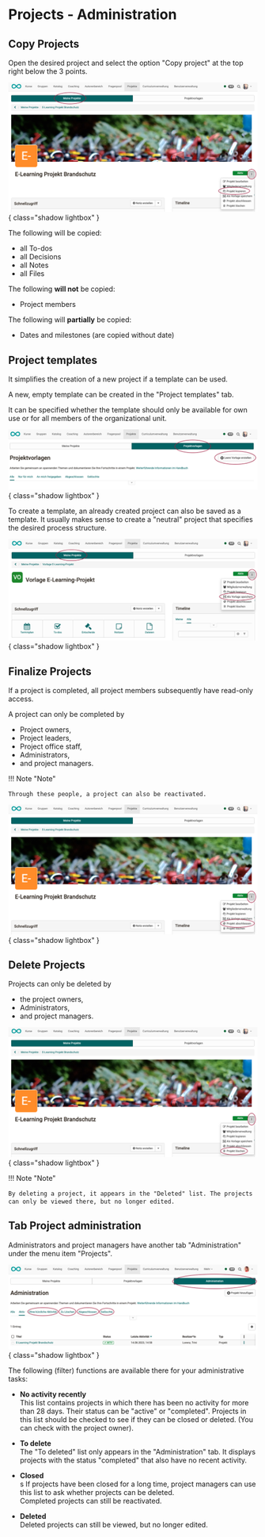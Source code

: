 # Projects - Administration

## Copy Projects

Open the desired project and select the option "Copy project" at the top right below the 3 points.

![projekte_admin_projekt_kopieren_v1_de.png](assets/projekte_admin_projekt_kopieren_v1_de.png){ class="shadow lightbox" }

The following will be copied:

* all To-dos
* all Decisions
* all Notes
* all Files

The following **will not** be copied:

* Project members

The following will **partially** be copied:

* Dates and milestones (are copied without date)


## Project templates

It simplifies the creation of a new project if a template can be used.

A new, empty template can be created in the "Project templates" tab.

It can be specified whether the template should only be available for own use or for all members of the organizational unit.

![projekte_admin_leere_vorlage_v1_de.png](assets/projekte_admin_leere_vorlage_v1_de.png){ class="shadow lightbox" }

To create a template, an already created project can also be saved as a template. It usually makes sense to create a "neutral" project that specifies the desired process structure.

![projekte_admin_als_vorlage_speichern_v2_de.png](assets/projekte_admin_als_vorlage_speichern_v2_de.png){ class="shadow lightbox" }

## Finalize Projects

If a project is completed, all project members subsequently have read-only access.

A project can only be completed by

* Project owners,
* Project leaders,
* Project office staff,
* Administrators,
* and project managers.

!!! Note "Note"

    Through these people, a project can also be reactivated.

![projekte_admin_abschliessen_v1_de.png](assets/projekte_admin_abschliessen_v1_de.png){ class="shadow lightbox" }



## Delete Projects

Projects can only be deleted by

* the project owners,
* Administrators,
* and project managers.

![projekte_admin_loeschen_v1_de.png](assets/projekte_admin_loeschen_v1_de.png){ class="shadow lightbox" }

!!! Note "Note"

    By deleting a project, it appears in the "Deleted" list. The projects can only be viewed there, but no longer edited.


## Tab Project administration 

Administrators and project managers have another tab "Administration" under the menu item "Projects".

![projekte_admin_admin_v1_de.png](assets/projekte_admin_admin_v1_de.png){ class="shadow lightbox" }

The following (filter) functions are available there for your administrative tasks:

* **No activity recently**<br>
This list contains projects in which there has been no activity for more than 28 days. Their status can be "active" or "completed". Projects in this list should be checked to see if they can be closed or deleted. (You can check with the project owner).

* **To delete**<br>
The "To deleted" list only appears in the "Administration" tab. It displays projects with the status "completed" that also have no recent activity.

* **Closed**<br>s
If projects have been closed for a long time, project managers can use this list to ask whether projects can be deleted.<br>
Completed projects can still be reactivated.

* **Deleted**<br>
Deleted projects can still be viewed, but no longer edited.



